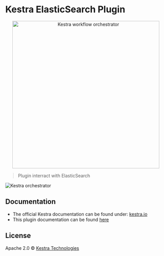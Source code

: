 # Kestra ElasticSearch Plugin

<p align="center">
  <img width="460" src="https://kestra.io/logo.svg"  alt="Kestra workflow orchestrator" />
</p>

> Plugin interract with ElasticSearch

![Kestra orchestrator](https://kestra.io/ui.gif)

## Documentation
* The official Kestra documentation can be found under: [kestra.io](https://kestra.io)
* This plugin documentation can be found [here](https://kestra.io/plugins/plugin-elasticsearch/)


## License
Apache 2.0 © [Kestra Technologies](https://kestra.io)
